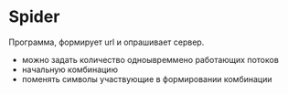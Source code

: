 # Spider

Программа, формирует url и опрашивает сервер. 

- можно задать количество одноывреммено работающих потоков 
- начальную комбинацию 
- поменять символы участвующие в формировании комбинации 